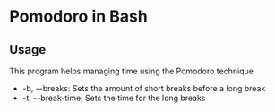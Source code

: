 # Pomodoro in Bash
## Usage
This program helps managing time using the Pomodoro technique
*  -b, --breaks:      Sets the amount of short breaks before a long break
*  -t, --break-time:  Sets the time for the long breaks
